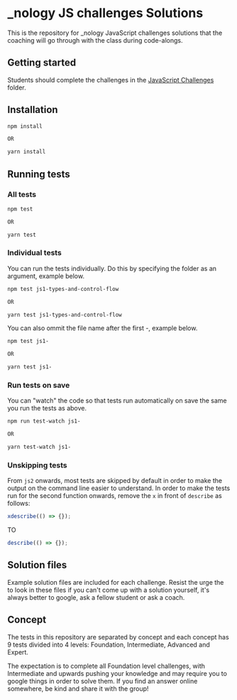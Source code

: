 # \_nology JS challenges Solutions

This is the repository for \_nology JavaScript challenges solutions that the coaching will go through with the class during code-alongs.

## Getting started

Students should complete the challenges in the [JavaScript Challenges](./../../../challenges/javascript/) folder.

## Installation

```bash
npm install

OR

yarn install
```

## Running tests

### All tests

```bash
npm test

OR

yarn test
```

### Individual tests

You can run the tests individually. Do this by specifying the folder as an argument, example below.

```bash
npm test js1-types-and-control-flow

OR

yarn test js1-types-and-control-flow
```

You can also ommit the file name after the first -, example below.

```bash
npm test js1-

OR

yarn test js1-
```

### Run tests on save

You can "watch" the code so that tests run automatically on save the same you run the tests as above.

```bash
npm run test-watch js1-

OR

yarn test-watch js1-
```

### Unskipping tests

From `js2` onwards, most tests are skipped by default in order to make the output on the command line easier to understand. In order to make the tests run for the second function onwards, remove the `x` in front of `describe` as follows:

```js
xdescribe(() => {});
```

TO

```js
describe(() => {});
```

## Solution files

Example solution files are included for each challenge. Resist the urge the to look in these files if you can't come up with a solution yourself, it's always better to google, ask a fellow student or ask a coach.

## Concept

The tests in this repository are separated by concept and each concept has 9 tests divided into 4 levels: Foundation, Intermediate, Advanced and Expert.

The expectation is to complete all Foundation level challenges, with Intermediate and upwards pushing your knowledge
and may require you to google things in order to solve them. If you find an answer online somewhere, be kind and
share it with the group!
